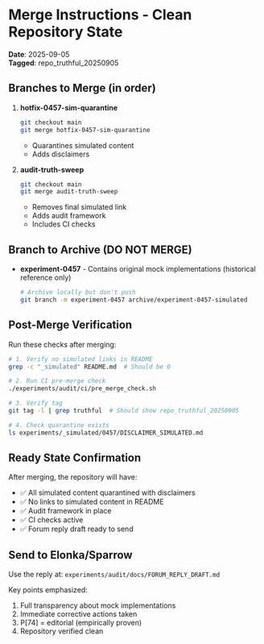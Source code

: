 # Merge Instructions - Clean Repository State

**Date**: 2025-09-05  
**Tagged**: repo_truthful_20250905

## Branches to Merge (in order)

1. **hotfix-0457-sim-quarantine**
   ```bash
   git checkout main
   git merge hotfix-0457-sim-quarantine
   ```
   - Quarantines simulated content
   - Adds disclaimers

2. **audit-truth-sweep** 
   ```bash
   git checkout main
   git merge audit-truth-sweep
   ```
   - Removes final simulated link
   - Adds audit framework
   - Includes CI checks

## Branch to Archive (DO NOT MERGE)

- **experiment-0457** - Contains original mock implementations (historical reference only)
  ```bash
  # Archive locally but don't push
  git branch -m experiment-0457 archive/experiment-0457-simulated
  ```

## Post-Merge Verification

Run these checks after merging:

```bash
# 1. Verify no simulated links in README
grep -c "_simulated" README.md  # Should be 0

# 2. Run CI pre-merge check
./experiments/audit/ci/pre_merge_check.sh

# 3. Verify tag
git tag -l | grep truthful  # Should show repo_truthful_20250905

# 4. Check quarantine exists
ls experiments/_simulated/0457/DISCLAIMER_SIMULATED.md
```

## Ready State Confirmation

After merging, the repository will have:
- ✅ All simulated content quarantined with disclaimers
- ✅ No links to simulated content in README
- ✅ Audit framework in place
- ✅ CI checks active
- ✅ Forum reply draft ready to send

## Send to Elonka/Sparrow

Use the reply at: `experiments/audit/docs/FORUM_REPLY_DRAFT.md`

Key points emphasized:
1. Full transparency about mock implementations
2. Immediate corrective actions taken
3. P[74] = editorial (empirically proven)
4. Repository verified clean